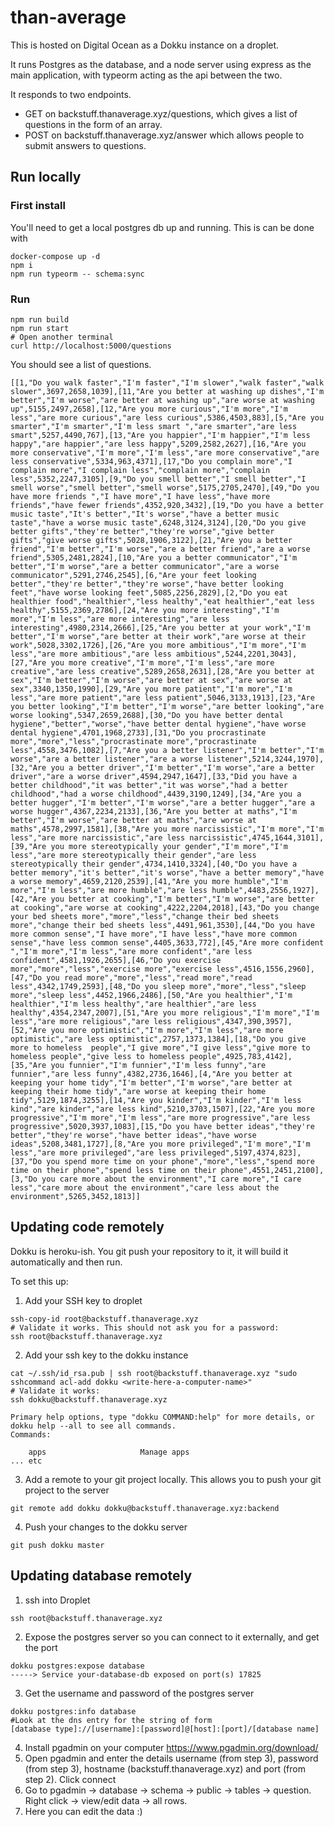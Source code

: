 # than-average

This is hosted on Digital Ocean as a Dokku instance on a droplet.

It runs Postgres as the database, and a node server using express as the main application, with typeorm acting as the api between the two.

It responds to two endpoints. 
 
- GET on backstuff.thanaverage.xyz/questions, which gives a list of questions in the form of an array.
- POST on backstuff.thanaverage.xyz/answer which allows people to submit answers to questions.

## Run locally

### First install
You'll need to get a local postgres db up and running. This is can be done with
```
docker-compose up -d
npm i
npm run typeorm -- schema:sync
```

### Run
```
npm run build
npm run start
# Open another terminal
curl http://localhost:5000/questions
```
You should see a list of questions.

```
[[1,"Do you walk faster","I'm faster","I'm slower","walk faster","walk slower",3697,2658,1039],[11,"Are you better at washing up dishes","I'm better","I'm worse","are better at washing up","are worse at washing up",5155,2497,2658],[12,"Are you more curious","I'm more","I'm less","are more curious","are less curious",5386,4503,883],[5,"Are you smarter","I'm smarter","I'm less smart ","are smarter","are less smart",5257,4490,767],[13,"Are you happier","I'm happier","I'm less happy","are happier","are less happy",5209,2582,2627],[16,"Are you more conservative","I'm more","I'm less","are more conservative","are less conservative",5334,963,4371],[17,"Do you complain more","I complain more","I complain less","complain more","complain less",5352,2247,3105],[9,"Do you smell better","I smell better","I smell worse","smell better","smell worse",5175,2705,2470],[49,"Do you have more friends ","I have more","I have less","have more friends","have fewer friends",4352,920,3432],[19,"Do you have a better music taste","It's better","It's worse","have a better music taste","have a worse music taste",6248,3124,3124],[20,"Do you give better gifts","they're better","they're worse","give better gifts","give worse gifts",5028,1906,3122],[21,"Are you a better friend","I'm better","I'm worse","are a better friend","are a worse friend",5305,2481,2824],[10,"Are you a better communicator","I'm better","I'm worse","are a better communicator","are a worse communicator",5291,2746,2545],[6,"Are your feet looking better","they're better","they're worse","have better looking feet","have worse looking feet",5085,2256,2829],[2,"Do you eat healthier food","healthier","less healthy","eat healthier","eat less healthy",5155,2369,2786],[24,"Are you more interesting","I'm more","I'm less","are more interesting","are less interesting",4980,2314,2666],[25,"Are you better at your work","I'm better","I'm worse","are better at their work","are worse at their work",5028,3302,1726],[26,"Are you more ambitious","I'm more","I'm less","are more ambitious","are less ambitious",5244,2201,3043],[27,"Are you more creative","I'm more","I'm less","are more creative","are less creative",5289,2658,2631],[28,"Are you better at sex","I'm better","I'm worse","are better at sex","are worse at sex",3340,1350,1990],[29,"Are you more patient","I'm more","I'm less","are more patient","are less patient",5046,3133,1913],[23,"Are you better looking","I'm better","I'm worse","are better looking","are worse looking",5347,2659,2688],[30,"Do you have better dental hygiene","better","worse","have better dental hygiene","have worse dental hygiene",4701,1968,2733],[31,"Do you procrastinate more","more","less","procrastinate more","procrastinate less",4558,3476,1082],[7,"Are you a better listener","I'm better","I'm worse","are a better listener","are a worse listener",5214,3244,1970],[32,"Are you a better driver","I'm better","I'm worse","are a better driver","are a worse driver",4594,2947,1647],[33,"Did you have a better childhood","it was better","it was worse","had a better childhood","had a worse childhood",4439,3190,1249],[34,"Are you a better hugger","I'm better","I'm worse","are a better hugger","are a worse hugger",4367,2234,2133],[36,"Are you better at maths","I'm better","I'm worse","are better at maths","are worse at maths",4578,2997,1581],[38,"Are you more narcissistic","I'm more","I'm less","are more narcissistic","are less narcissistic",4745,1644,3101],[39,"Are you more stereotypically your gender","I'm more","I'm less","are more stereotypically their gender","are less stereotypically their gender",4734,1410,3324],[40,"Do you have a better memory","it's better","it's worse","have a better memory","have a worse memory",4659,2120,2539],[41,"Are you more humble","I'm more","I'm less","are more humble","are less humble",4483,2556,1927],[42,"Are you better at cooking","I'm better","I'm worse","are better at cooking","are worse at cooking",4222,2204,2018],[43,"Do you change your bed sheets more","more","less","change their bed sheets more","change their bed sheets less",4491,961,3530],[44,"Do you have more common sense","I have more","I have less","have more common sense","have less common sense",4405,3633,772],[45,"Are more confident ","I'm more","I'm less","are more confident","are less confident",4581,1926,2655],[46,"Do you exercise more","more","less","exercise more","exercise less",4516,1556,2960],[47,"Do you read more","more","less","read more","read less",4342,1749,2593],[48,"Do you sleep more","more","less","sleep more","sleep less",4452,1966,2486],[50,"Are you healthier","I'm healthier","I'm less healthy","are healthier","are less healthy",4354,2347,2007],[51,"Are you more religious","I'm more","I'm less","are more religious","are less religious",4347,390,3957],[52,"Are you more optimistic","I'm more","I'm less","are more optimistic","are less optimistic",2757,1373,1384],[18,"Do you give more to homeless  people","I give more","I give less","give more to homeless people","give less to homeless people",4925,783,4142],[35,"Are you funnier","I'm funnier","I'm less funny","are funnier","are less funny",4382,2736,1646],[4,"Are you better at keeping your home tidy","I'm better","I'm worse","are better at keeping their home tidy","are worse at keeping their home tidy",5129,1874,3255],[14,"Are you kinder","I'm kinder","I'm less kind","are kinder","are less kind",5210,3703,1507],[22,"Are you more progressive","I'm more","I'm less","are more progressive","are less progressive",5020,3937,1083],[15,"Do you have better ideas","they're better","they're worse","have better ideas","have worse ideas",5208,3481,1727],[8,"Are you more privileged","I'm more","I'm less","are more privileged","are less privileged",5197,4374,823],[37,"Do you spend more time on your phone","more","less","spend more time on their phone","spend less time on their phone",4551,2451,2100],[3,"Do you care more about the environment","I care more","I care less","care more about the environment","care less about the environment",5265,3452,1813]]
```

## Updating code remotely
Dokku is heroku-ish. You git push your repository to it, it will build it automatically and then run.

To set this up:

1. Add your SSH key to droplet
```
ssh-copy-id root@backstuff.thanaverage.xyz
# Validate it works. This should not ask you for a password:
ssh root@backstuff.thanaverage.xyz
```
2. Add your ssh key to the dokku instance
```
cat ~/.ssh/id_rsa.pub | ssh root@backstuff.thanaverage.xyz "sudo sshcommand acl-add dokku <write-here-a-computer-name>"
# Validate it works:
ssh dokku@backstuff.thanaverage.xyz 

Primary help options, type "dokku COMMAND:help" for more details, or dokku help --all to see all commands.
Commands:

    apps                     Manage apps
... etc
```
3. Add a remote to your git project locally. This allows you to push your git project to the server
```
git remote add dokku dokku@backstuff.thanaverage.xyz:backend
```
4. Push your changes to the dokku server
```
git push dokku master
```

## Updating database remotely
1. ssh into Droplet
```
ssh root@backstuff.thanaverage.xyz
```
2. Expose the postgres server so you can connect to it externally, and get the port
```
dokku postgres:expose database
-----> Service your-database-db exposed on port(s) 17825
```
3. Get the username and password of the postgres server
```
dokku postgres:info database
#Look at the dns entry for the string of form
[database type]://[username]:[password]@[host]:[port]/[database name]
```

4. Install pgadmin on your computer https://www.pgadmin.org/download/
5. Open pgadmin and enter the details username (from step 3), password (from step 3), hostname (backstuff.thanaverage.xyz) and port (from step 2). Click connect
6. Go to pgadmin -> database -> schema -> public -> tables -> question. Right click -> view/edit data -> all rows.
7. Here you can edit the data :)


